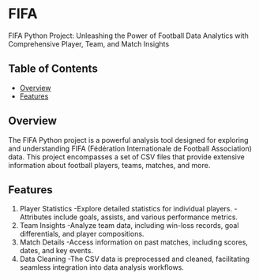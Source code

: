 # FIFA

FIFA Python Project: Unleashing the Power of Football Data Analytics with Comprehensive Player, Team, and Match Insights

## Table of Contents

- [Overview](#overview)
- [Features](#features)

## Overview
The FIFA Python project is a powerful analysis tool designed for exploring and understanding FIFA (Fédération Internationale de Football Association) data. This project encompasses a set of CSV files that provide extensive information about football players, teams, matches, and more.

## Features

1. Player Statistics
-Explore detailed statistics for individual players.
-Attributes include goals, assists, and various performance metrics.
2. Team Insights
-Analyze team data, including win-loss records, goal differentials, and player compositions.
3. Match Details
-Access information on past matches, including scores, dates, and key events.
4. Data Cleaning
-The CSV data is preprocessed and cleaned, facilitating seamless integration into data analysis workflows.
